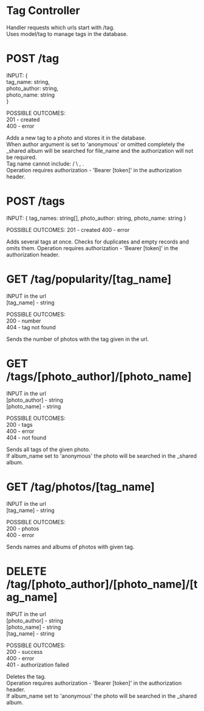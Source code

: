 # Tag Controller
Handler requests which urls start with /tag.  
Uses model/tag to manage tags in the database.   


# POST /tag  
INPUT: {  
    tag_name: string,   
    photo_author: string,   
    photo_name: string  
    }  

POSSIBLE OUTCOMES:   
    201 - created    
    400 - error  


Adds a new tag to a photo and stores it in the database.  
When author argument is set to 'anonymous' or omitted completely the _shared album will be searched for file_name and the authorization will not be required.  
Tag name cannot include: / \ , .  
Operation requires authorization - 'Bearer [token]' in the authorization header.    


# POST /tags
INPUT: {
    tag_names: string[],
    photo_author: string,
    photo_name: string
}

POSSIBLE OUTCOMES:
    201 - created
    400 - error

Adds several tags at once. Checks for duplicates and empty records and omits them.
Operation requires authorization - 'Bearer [token]' in the authorization header.    



# GET /tag/popularity/[tag_name]
INPUT in the url   
    [tag_name] - string  

POSSIBLE OUTCOMES:   
    200 - number  
    404 - tag not found  


Sends the number of photos with the tag given in the url.  

# GET /tags/[photo_author]/[photo_name]
INPUT in the url  
    [photo_author] - string  
    [photo_name] - string  

POSSIBLE OUTCOMES:   
    200 - tags  
    400 - error  
    404 - not found  


Sends all tags of the given photo.  
If album_name set to 'anonymous' the photo will be searched in the _shared album.   

# GET /tag/photos/[tag_name]
INPUT in the url  
    [tag_name] - string  

POSSIBLE OUTCOMES:  
    200 - photos  
    400 - error  


Sends names and albums of photos with given tag.  

# DELETE /tag/[photo_author]/[photo_name]/[tag_name]
INPUT in the url  
    [photo_author] - string  
    [photo_name] - string  
    [tag_name] - string  

POSSIBLE OUTCOMES:  
    200 - success    
    400 - error  
    401 - authorization failed  


Deletes the tag.  
Operation requires authorization - 'Bearer [token]' in the authorization header.    
If album_name set to 'anonymous' the photo will be searched in the _shared album.   
